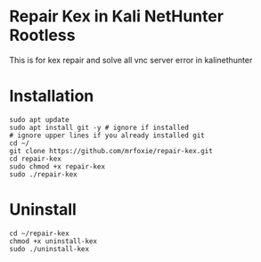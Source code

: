 # Repair Kex in Kali NetHunter Rootless
This is for kex repair and solve all vnc server error in kalinethunter
# Installation
```
sudo apt update 
sudo apt install git -y # ignore if installed
# ignore upper lines if you already installed git
cd ~/
git clone https://github.com/mrfoxie/repair-kex.git
cd repair-kex
sudo chmod +x repair-kex
sudo ./repair-kex
```
# Uninstall
```
cd ~/repair-kex
chmod +x uninstall-kex
sudo ./uninstall-kex
```
